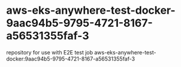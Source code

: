 # aws-eks-anywhere-test-docker-9aac94b5-9795-4721-8167-a56531355faf-3
repository for use with E2E test job aws-eks-anywhere-test-docker:9aac94b5-9795-4721-8167-a56531355faf-3
